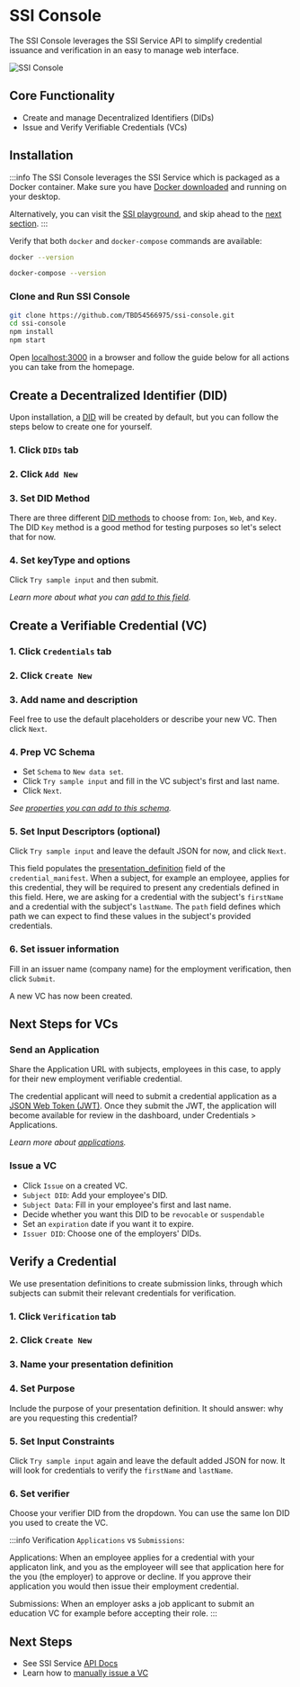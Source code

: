 # SSI Console

The SSI Console leverages the SSI Service API to simplify credential issuance and verification in an easy to manage web interface.

![SSI Console](/img/ssi-console.png)

## Core Functionality
- Create and manage Decentralized Identifiers (DIDs)
- Issue and Verify Verifiable Credentials (VCs)

<Divider type="slash" />

## Installation
:::info
The SSI Console leverages the SSI Service which is packaged as a Docker container. Make sure you have [Docker downloaded](https://www.docker.com/products/docker-desktop/) and running on your desktop.

Alternatively, you can visit the [SSI playground](https://console.benri.io/), and skip ahead to the [next section](#create-a-decentralized-identifier-did).
:::

Verify that both `docker` and `docker-compose` commands are available:
```bash
docker --version

docker-compose --version
```

### Clone and Run SSI Console
```bash
git clone https://github.com/TBD54566975/ssi-console.git
cd ssi-console
npm install
npm start
```

Open [localhost:3000](http://localhost:3000/) in a browser and follow the guide below for all actions you can take from the homepage.

<Divider type="slash" />

## Create a Decentralized Identifier (DID)

Upon installation, a [DID](https://developer.tbd.website/docs/web5/learn/decentralized-identifiers) will be created by default, but you can follow the steps below to create one for yourself.

### 1. Click `DIDs` tab

### 2. Click `Add New`

### 3. Set DID Method
There are three different [DID methods](https://developer.tbd.website/docs/web5/learn/decentralized-identifiers/#methods) to choose from: `Ion`, `Web`, and `Key`. The DID `Key` method is a good method for testing purposes so let's select that for now.

### 4. Set keyType and options
Click `Try sample input` and then submit.

_Learn more about what you can [add to this field](https://developer.tbd.website/docs/apis/ssi-service/#tag/DecentralizedIdentityAPI/paths/~1v1~1dids~1%7Bmethod%7D/put)._

<Divider type="slash" />

## Create a Verifiable Credential (VC)

### 1. Click `Credentials` tab 

### 2. Click `Create New`

### 3. Add name and description
Feel free to use the default placeholders or describe your new VC. Then click `Next`.

### 4. Prep VC Schema
- Set `Schema` to `New data set`.
- Click `Try sample input` and fill in the VC subject's first and last name.
- Click `Next`.

_See [properties you can add to this schema](https://developer.tbd.website/docs/apis/ssi-service#tag/SchemaAPI)._

### 5. Set Input Descriptors (optional)
Click `Try sample input` and leave the default JSON for now, and click `Next`.

This field populates the [presentation_definition](https://developer.tbd.website/docs/apis/ssi-service#tag/PresentationDefinitionAPI/paths/~1v1~1presentations~1definitions/put) field of the `credential_manifest`. When a subject, for example an employee, applies for this credential, they will be required to present any credentials defined in this field. Here, we are asking for a credential with the subject's `firstName` and a credential with the subject's `lastName`. The `path` field defines which path we can expect to find these values in the subject's provided credentials.

### 6. Set issuer information
Fill in an issuer name (company name) for the employment verification, then click `Submit`.

A new VC has now been created.

<Divider type="slash" />

## Next Steps for VCs

### Send an Application
Share the Application URL with subjects, employees in this case, to apply for their new employment verifiable credential.

The credential applicant will need to submit a credential application as a [JSON Web Token (JWT)](https://jwt.io/). Once they submit the JWT, the application will become available for review in the dashboard, under Credentials > Applications.

_Learn more about [applications](https://developer.tbd.website/docs/apis/ssi-service/#tag/ApplicationAPI/paths/~1v1~1manifests~1applications/put)._

### Issue a VC
  - Click `Issue` on a created VC.
  - `Subject DID`: Add your employee's DID.
  - `Subject Data`: Fill in your employee's first and last name.
  - Decide whether you want this DID to be `revocable` or `suspendable`
  - Set an `expiration` date if you want it to expire.
  - `Issuer DID`: Choose one of the employers' DIDs.

<Divider type="slash" />

## Verify a Credential

We use presentation definitions to create submission links, through which subjects can submit their relevant credentials for verification.

### 1. Click `Verification` tab 

### 2. Click `Create New`

### 3. Name your presentation definition

### 4. Set Purpose
Include the purpose of your presentation definition. It should answer: why are you requesting this credential?

### 5. Set Input Constraints
Click `Try sample input` again and leave the default added JSON for now.
It will look for credentials to verify the `firstName` and `lastName`.

### 6. Set verifier
Choose your verifier DID from the dropdown. You can use the same Ion DID you used to create the VC.

:::info
Verification `Applications` vs `Submissions`:

Applications: When an employee applies for a credential with your applicaton link, and you as the employeer will see that application here for the you (the employer) to approve or decline. If you approve their application you would then issue their employment credential.

Submissions: When an employer asks a job applicant to submit an education VC for example before accepting their role.
:::

<Divider type="slash" />

## Next Steps
- See SSI Service [API Docs](https://developer.tbd.website/docs/apis/ssi-service)
- Learn how to [manually issue a VC](issue-verifiable-credentials)
